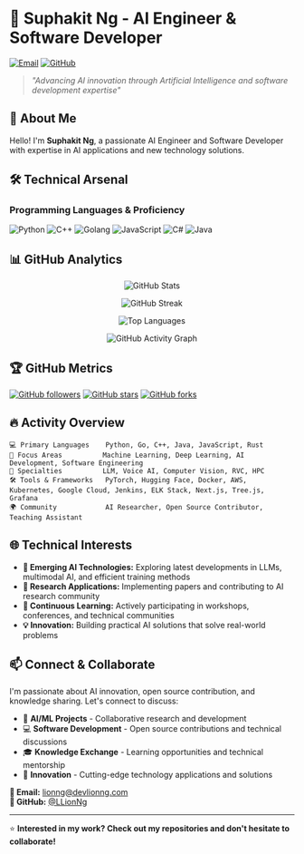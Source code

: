 # 🤖 Suphakit Ng - AI Engineer & Software Developer

[![Email](https://img.shields.io/badge/Email-lionng@devlionng.com-red)](mailto:lionng@devlionng.com)
[![GitHub](https://img.shields.io/badge/GitHub-LLionNg-blue)](https://github.com/LLionNg)

> *"Advancing AI innovation through Artificial Intelligence and software development expertise"*

## 🚀 About Me

Hello! I'm **Suphakit Ng**, a passionate AI Engineer and Software Developer with expertise in AI applications and new technology solutions.


## 🛠️ Technical Arsenal

### Programming Languages & Proficiency
![Python](https://img.shields.io/badge/Python-Expert-3776AB?style=for-the-badge&logo=python&logoColor=white)
![C++](https://img.shields.io/badge/C++-Advanced-00599C?style=for-the-badge&logo=c%2B%2B&logoColor=white)
![Golang](https://img.shields.io/badge/Go-Advanced-00ADD8?style=for-the-badge&logo=go&logoColor=white)
![JavaScript](https://img.shields.io/badge/JavaScript-Proficient-F7DF1E?style=for-the-badge&logo=javascript&logoColor=black)
![C#](https://img.shields.io/badge/C%23-Proficient-239120?style=for-the-badge&logo=c-sharp&logoColor=white)
![Java](https://img.shields.io/badge/Java-Proficient-ED8B00?style=for-the-badge&logo=java&logoColor=white)

## 📊 GitHub Analytics
<div align="center">
  
![GitHub Stats](https://github-readme-stats.vercel.app/api?username=LLionNg&show_icons=true&theme=dark&hide_border=true&count_private=true&bg_color=0d1117&text_color=ffffff&icon_color=58a6ff&title_color=58a6ff)

![GitHub Streak](https://github-readme-streak-stats.herokuapp.com/?user=LLionNg&theme=dark&hide_border=true&background=0d1117&stroke=58a6ff&ring=58a6ff&fire=58a6ff&currStreakLabel=ffffff&sideLabels=ffffff&currStreakNum=58a6ff&sideNums=58a6ff)

![Top Languages](https://github-readme-stats.vercel.app/api/top-langs/?username=LLionNg&layout=compact&theme=dark&hide_border=true&bg_color=0d1117&text_color=ffffff&title_color=58a6ff&langs_count=8)

![GitHub Activity Graph](https://github-readme-activity-graph.vercel.app/graph?username=LLionNg&theme=github-compact&hide_border=true&bg_color=0d1117&color=58a6ff&line=58a6ff&point=ffffff&area=true&area_color=58a6ff)

</div>

## 🏆 GitHub Metrics

[![GitHub followers](https://img.shields.io/github/followers/LLionNg?label=Followers&style=for-the-badge&color=blue)](https://github.com/LLionNg)
[![GitHub stars](https://img.shields.io/github/stars/LLionNg?label=Total%20Stars&style=for-the-badge&color=yellow)](https://github.com/LLionNg)
[![GitHub forks](https://img.shields.io/github/forks/LLionNg/LLionNg?label=Profile%20Visits&style=for-the-badge&color=green)](https://github.com/LLionNg)

## 🔥 Activity Overview

```text
💻 Primary Languages    Python, Go, C++, Java, JavaScript, Rust
🎯 Focus Areas          Machine Learning, Deep Learning, AI Development, Software Engineering
🌟 Specialties          LLM, Voice AI, Computer Vision, RVC, HPC
🛠️ Tools & Frameworks   PyTorch, Hugging Face, Docker, AWS, Kubernetes, Google Cloud, Jenkins, ELK Stack, Next.js, Tree.js, Grafana
🌍 Community            AI Researcher, Open Source Contributor, Teaching Assistant
```

## 🌐 Technical Interests

- **🚀 Emerging AI Technologies:** Exploring latest developments in LLMs, multimodal AI, and efficient training methods
- **🔬 Research Applications:** Implementing papers and contributing to AI research community
- **🌱 Continuous Learning:** Actively participating in workshops, conferences, and technical communities
- **💡 Innovation:** Building practical AI solutions that solve real-world problems

## 📫 Connect & Collaborate

I'm passionate about AI innovation, open source contribution, and knowledge sharing. Let's connect to discuss:

- 🤖 **AI/ML Projects** - Collaborative research and development
- 💻 **Software Development** - Open source contributions and technical discussions
- 🎓 **Knowledge Exchange** - Learning opportunities and technical mentorship
- 🚀 **Innovation** - Cutting-edge technology applications and solutions

**📧 Email:** [lionng@devlionng.com](mailto:lionng@devlionng.com)  
**💼 GitHub:** [@LLionNg](https://github.com/LLionNg)

---

⭐ **Interested in my work? Check out my repositories and don't hesitate to collaborate!**
